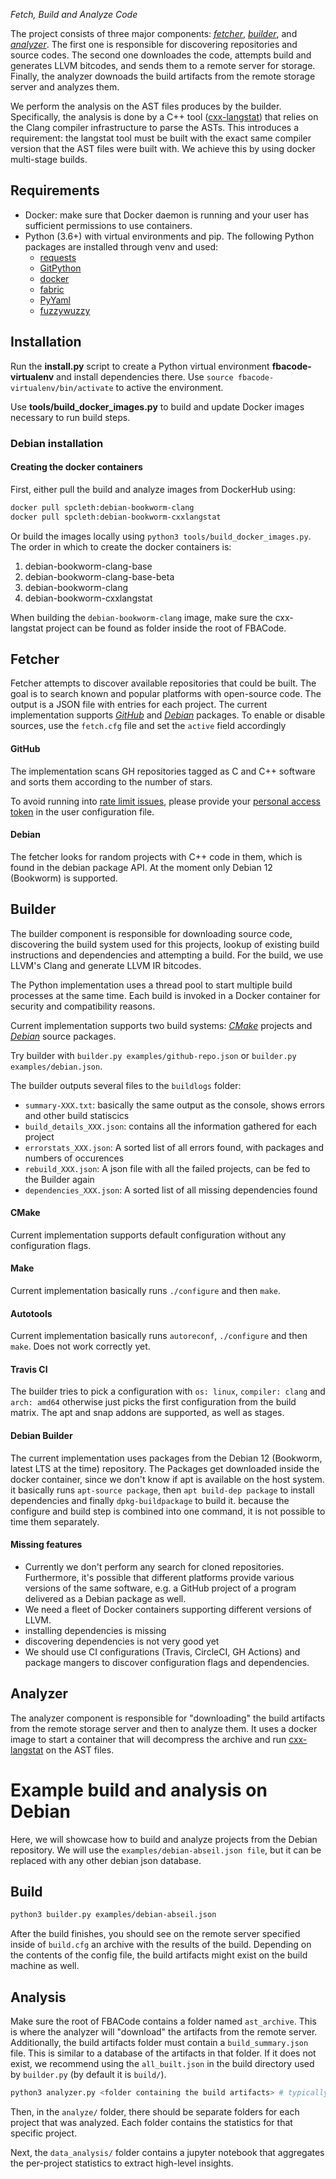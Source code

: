 *Fetch, Build and Analyze Code*

The project consists of three major components: [*fetcher*](#fetcher), [*builder*](#builder), and [*analyzer*](#analyzer).
The first one is responsible for discovering repositories and source codes. The second one downloades the code, attempts build and generates LLVM bitcodes, and sends them to a remote server for storage. Finally, the analyzer downoads the build artifacts from the remote storage server and analyzes them.

We perform the analysis on the AST files produces by the builder. Specifically, the analysis is done by a C++ tool ([cxx-langstat](https://github.com/spcl/cxx-langstat)) that relies on the Clang compiler infrastructure to parse the ASTs. This introduces a requirement: the langstat tool must be built with the exact same compiler version that the AST files were built with. We achieve this by using docker multi-stage builds. 

## Requirements

* Docker: make sure that Docker daemon is running and your user has sufficient permissions to use containers.
* Python (3.6+) with virtual environments and pip. The following Python packages are installed through venv and used:
  - [requests](https://pypi.org/project/requests/)
  - [GitPython](https://pypi.org/project/GitPython/)
  - [docker](https://pypi.org/project/docker/)
  - [fabric](https://pypi.org/project/fabric/)
  - [PyYaml](https://pypi.org/project/PyYAML/)
  - [fuzzywuzzy](https://pypi.org/project/fuzzywuzzy/)

## Installation

Run the **install.py** script to create a Python virtual environment **fbacode-virtualenv**
and install dependencies there. Use `source fbacode-virtualenv/bin/activate` to active
the environment.

Use **tools/build_docker_images.py** to build and update Docker images necessary
to run build steps.

### Debian installation
#### Creating the docker containers
First, either pull the build and analyze images from DockerHub using:
```bash
docker pull spcleth:debian-bookworm-clang
docker pull spcleth:debian-bookworm-cxxlangstat
```
Or build the images locally using `python3 tools/build_docker_images.py`.
The order in which to create the docker containers is:
1. debian-bookworm-clang-base
1. debian-bookworm-clang-base-beta
1. debian-bookworm-clang
1. debian-bookworm-cxxlangstat

When building the `debian-bookworm-clang` image, make sure the cxx-langstat project can be found as folder inside the root of FBACode.
## Fetcher

Fetcher attempts to discover available repositories that could be built. The goal
is to search known and popular platforms with open-source code. The output is a JSON
file with entries for each project. The current implementation supports [*GitHub*](#github)
and [*Debian*](#debian) packages. To enable or disable sources, use the `fetch.cfg` 
file and set the `active` field accordingly 

#### GitHub

The implementation scans GH repositories tagged as C and C++ software and sorts
them according to the number of stars.

To avoid running into [rate limit issues](https://developer.github.com/v3/search/), please provide your [personal access token](https://help.github.com/articles/creating-a-personal-access-token-for-the-command-line/) in the user configuration file.

#### Debian

The fetcher looks for random projects with C++ code in them, which is found in the debian package API.
At the moment only Debian 12 (Bookworm) is supported. 


## Builder

The builder component is responsible for downloading source code, discovering
the build system used for this projects, lookup of existing build instructions
and dependencies and attempting a build. For the build, we use LLVM's Clang and
generate LLVM IR bitcodes.

The Python implementation uses a thread pool to start multiple build processes
at the same time. Each build is invoked in a Docker container for security
and compatibility reasons.

Current implementation supports two build systems: [*CMake*](#cmake) projects
and [*Debian*](#builder-debian) source packages.

Try builder with `builder.py examples/github-repo.json` or `builder.py examples/debian.json`.

The builder outputs several files to the `buildlogs` folder:
- `summary-XXX.txt`: basically the same output as the console, shows errors and other build statiscics
- `build_details_XXX.json`: contains all the information gathered for each project
- `errorstats_XXX.json`: A sorted list of all errors found, with packages and numbers of occurences
- `rebuild_XXX.json`: A json file with all the failed projects, can be fed to the Builder again
- `dependencies_XXX.json`: A sorted list of all missing dependencies found

#### CMake

Current implementation supports default configuration without any configuration flags.

#### Make

Current implementation basically runs `./configure` and then `make`.

#### Autotools

Current implementation basically runs `autoreconf`,  `./configure` and then `make`. Does not work correctly yet.

#### Travis CI

The builder tries to pick a configuration with `os: linux`, `compiler: clang` and `arch: amd64`
otherwise just picks the first configuration from the build matrix. The apt and snap addons are
supported, as well as stages. 

#### Debian Builder

The current implementation uses packages from the Debian 12 (Bookworm, latest LTS at the time) repository.
The Packages get downloaded inside the docker container, since we don't know if apt is
available on the host system. it basically runs `apt-source package`, then 
`apt build-dep package` to install dependencies and finally `dpkg-buildpackage` to build it.
because the configure and build step is combined into one command, it is not possible to 
time them separately.

#### Missing features

- Currently we don't perform any search for cloned repositories. Furthermore, it's possible that different platforms provide various versions of the same software, e.g. a GitHub project of a program delivered as a Debian package as well.
- We need a fleet of Docker containers supporting different versions of LLVM.
- installing dependencies is missing
- discovering dependencies is not very good yet
- We should use CI configurations (Travis, CircleCI, GH Actions) and package mangers to discover configuration flags and dependencies.

## Analyzer

The analyzer component is responsible for "downloading" the build artifacts from the remote storage server and then to analyze them. It uses a docker image to start a container that will decompress the archive and run [cxx-langstat](https://github.com/spcl/cxx-langstat) on the AST files.

# Example build and analysis on Debian
Here, we will showcase how to build and analyze projects from the Debian repository. We will use the `examples/debian-abseil.json file`, but it can be replaced with any other debian json database.

## Build
```bash
python3 builder.py examples/debian-abseil.json
```
After the build finishes, you should see on the remote server specified inside of `build.cfg` an archive with the results of the build. Depending on the contents of the config file, the build artifacts might exist on the build machine as well.

## Analysis
Make sure the root of FBACode contains a folder named `ast_archive`. This is where the analyzer will "download" the artifacts from the remote server. Additionally, the build artifacts folder must contain a `build_summary.json` file. This is similar to a database of the artifacts in that folder. If it does not exist, we recommend using the `all_built.json` in the build directory used by `builder.py` (by default it is `build/`).
```bash
python3 analyzer.py <folder containing the build artifacts> # typically of form run_<timestamp>
```

Then, in the `analyze/` folder, there should be separate folders for each project that was analyzed. Each folder contains the statistics for that specific project. 

Next, the `data_analysis/` folder contains a jupyter notebook that aggregates the per-project statistics to extract high-level insights.